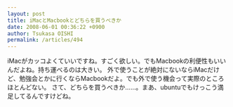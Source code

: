 ```yaml
---
layout: post
title: iMacとMacbookとどちらを買うべきか
date: 2008-06-01 00:36:22 +0900
author: Tsukasa OISHI
permalink: /articles/494
---
```


iMacがカッコよくていいですね。すごく欲しい。でもMacbookの利便性もいいんだよね。持ち運べるのは大きい。
外で使うことが絶対にないならiMacだけど、勉強会とかに行くならMacbookだよ。でも外で使う機会って実際のところほとんどない。
さて、どちらを買うべきか……。まあ、ubuntuでもけっこう満足してるんですけどね。

